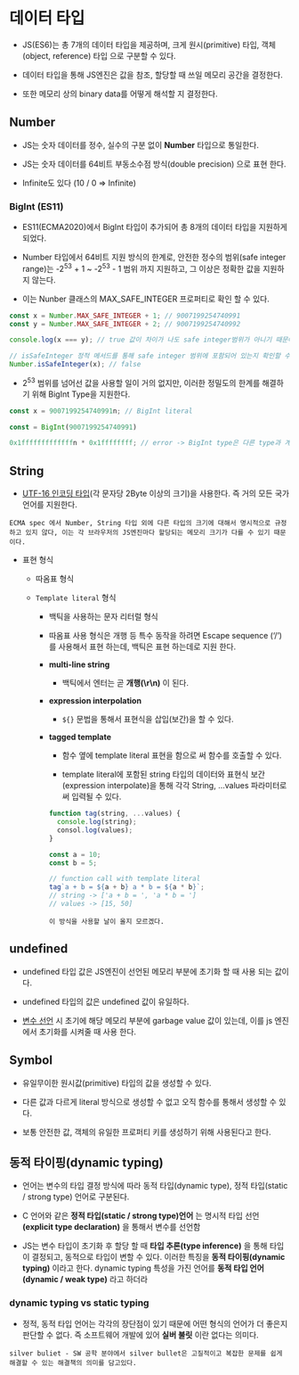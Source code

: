# 데이터 타입

- JS(ES6)는 총 7개의 데이터 타입을 제공하며, 크게 원시(primitive) 타입, 객체(object, reference) 타입 으로 구분할 수 있다.

- 데이터 타입을 통해 JS엔진은 값을 참조, 할당할 때 쓰일 메모리 공간을 결정한다.

- 또한 메모리 상의 binary data를 어떻게 해석할 지 결정한다.

## Number

- JS는 숫자 데이터를 정수, 실수의 구분 없이 **Number** 타입으로 통일한다.

- JS는 숫자 데이터를 64비트 부동소수점 방식(double precision) 으로 표현 한다.

- Infinite도 있다 (10 / 0 ⇒ Infinite)

### BigInt (ES11)

- ES11(ECMA2020)에서 BigInt 타입이 추가되어 총 8개의 데이터 타입을 지원하게 되었다.

- Number 타입에서 64비트 지원 방식의 한계로, 안전한 정수의 범위(safe integer range)는 -2<sup>53</sup> + 1 ~ -2<sup>53</sup> - 1 범위 까지 지원하고, 그 이상은 정확한 값을 지원하지 않는다.

- 이는 Nunber 클래스의 MAX_SAFE_INTEGER 프로퍼티로 확인 할 수 있다.

```javascript
const x = Number.MAX_SAFE_INTEGER + 1; // 9007199254740991
const y = Number.MAX_SAFE_INTEGER + 2; // 9007199254740992

console.log(x === y); // true 값이 차이가 나도 safe integer범위가 아니기 때문에 정확한 비교를 할 수 없다.

// isSafeInteger 정적 메서드를 통해 safe integer 범위에 포함되어 있는지 확인할 수 있다.
Number.isSafeInteger(x); // false
```

- 2<sup>53</sup> 범위를 넘어선 값을 사용할 일이 거의 없지만, 이러한 정밀도의 한계를 해결하기 위해 BigInt Type을 지원한다.

```javascript
const x = 9007199254740991n; // BigInt literal

const = BigInt(9007199254740991)

0x1fffffffffffffn * 0x1ffffffff; // error -> BigInt type은 다른 type과 계산 될 수 없음.
```

## String

- [UTF-16 인코딩 타입](../concepts/character_encoding.md#utf-16)(각 문자당 2Byte 이상의 크기)을 사용한다. 즉 거의 모든 국가 언어를 지원한다.

`ECMA spec 에서 Number, String 타입 외에 다른 타입의 크기에 대해서 명시적으로 규정하고 있지 않다, 이는 각 브라우저의 JS엔진마다 할당되는 메모리 크기가 다를 수 있기 때문이다.`

- 표현 형식

  - 따옴표 형식

  - `Template literal` 형식

    - 백틱을 사용하는 문자 리터럴 형식

    - 따옴표 사용 형식은 개행 등 특수 동작을 하려면 Escape sequence (‘/’) 를 사용해서 표현 하는데, 백틱은 표현 하는데로 지원 한다.

    - **multi-line string**

      - 백틱에서 엔터는 곧 **개행(\r\n)** 이 된다.

    - **expression interpolation**

      - `${}` 문법을 통해서 표현식을 삽입(보간)을 할 수 있다.

    - **tagged template**

      - 함수 옆에 template literal 표현을 함으로 써 함수를 호출할 수 있다.

      - template literal에 포함된 string 타입의 데이터와 표현식 보간(expression interpolate)을 통해 각각 String, ...values 파라미터로 써 입력될 수 있다.

      ```jsx
      function tag(string, ...values) {
      	console.log(string);
      	consol.log(values);
      }

      const a = 10;
      const b = 5;

      // function call with template literal
      tag`a + b = ${a + b} a * b = ${a * b}`;
      // string -> ['a + b = ', 'a * b = ']
      // values -> [15, 50]
      ```

      `이 방식을 사용할 날이 올지 모르겠다.`

## undefined

- undefined 타입 값은 JS엔진이 선언된 메모리 부분에 초기화 할 때 사용 되는 값이다.

- undefined 타입의 값은 undefined 값이 유일하다.

- [변수 선언](./2.variable.md#변수의-선언) 시 초기에 해당 메모리 부분에 garbage value 값이 있는데, 이를 js 엔진에서 초기화를 시켜줄 때 사용 한다.

## Symbol

- 유일무이한 원시값(primitive) 타입의 값을 생성할 수 있다.

- 다른 값과 다르게 literal 방식으로 생성할 수 없고 오직 함수를 통해서 생성할 수 있다.

- 보통 안전한 값, 객체의 유일한 프로퍼티 키를 생성하기 위해 사용된다고 한다.

## 동적 타이핑(dynamic typing)

- 언어는 변수의 타입 결정 방식에 따라 동적 타입(dynamic type), 정적 타입(static / strong type) 언어로 구분된다.

- C 언어와 같은 **정적 타입(static / strong type)언어** 는 명시적 타입 선언 **(explicit type declaration)** 을 통해서 변수를 선언함

- JS는 변수 타입이 초기화 후 할당 할 때 **타입 추론(type inference)** 을 통해 타입이 결정되고, 동적으로 타입이 변할 수 있다. 이러한 특징을 **동적 타이핑(dynamic typing)** 이라고 한다. dynamic typing 특성을 가진 언어를 **동적 타입 언어(dynamic / weak type)** 라고 하더라

### dynamic typing vs static typing

- 정적, 동적 타입 언어는 각각의 장단점이 있기 때문에 어떤 형식의 언어가 더 좋은지 판단할 수 없다. 즉 소프트웨어 개발에 있어 **실버 불릿** 이란 없다는 의미다.

`silver buliet - SW 공학 분야에서 silver bullet은 고질적이고 복잡한 문제를 쉽게 해결할 수 있는 해결책의 의미를 담고있다.`

